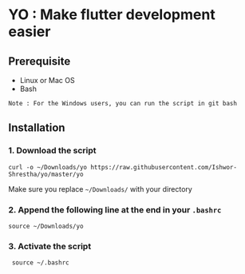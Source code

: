 # YO : Make flutter development easier

## Prerequisite

- Linux or Mac OS
- Bash

 `Note : For the Windows users, you can run the script in git bash`

## Installation

### 1. Download the script
```shell script
curl -o ~/Downloads/yo https://raw.githubusercontent.com/Ishwor-Shrestha/yo/master/yo
```
Make sure you replace `~/Downloads/` with your directory

### 2. Append the following line at the end in your `.bashrc`
```shell script
source ~/Downloads/yo  
```

### 3. Activate the script
```shell script
 source ~/.bashrc  
```